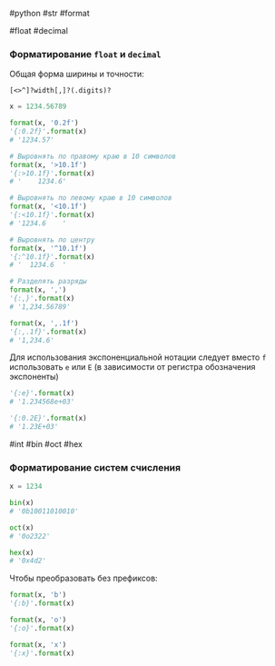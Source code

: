 #python #str #format 

#float #decimal
### Форматирование `float` и `decimal`
Общая форма ширины и точности:
```
[<>^]?width[,]?(.digits)?
```

```python
x = 1234.56789

format(x, '0.2f')
'{:0.2f}'.format(x)
# '1234.57'

# Выровнять по правому краю в 10 символов
format(x, '>10.1f')
'{:>10.1f}'.format(x)
# '    1234.6'

# Выровнять по левому краю в 10 символов
format(x, '<10.1f')
'{:<10.1f}'.format(x)
# '1234.6    '

# Выровнять по центру
format(x, '^10.1f')
'{:^10.1f}'.format(x)
# '  1234.6  '

# Разделять разряды
format(x, ',')
'{:,}'.format(x)
# '1,234.56789'

format(x, ',.1f')
'{:,.1f}'.format(x)
# '1,234.6'
```

Для использования экспоненциальной нотации следует вместо `f` использовать `e` или `E` (в зависимости от регистра обозначения экспоненты)

```python
'{:e}'.format(x)
# '1.234568e+03'

'{:0.2E}'.format(x)
# '1.23E+03'
```

#int #bin #oct #hex
### Форматирование систем счисления

```python
x = 1234

bin(x)
# '0b10011010010'

oct(x)
# '0o2322'

hex(x)
# '0x4d2'
```

Чтобы преобразовать без префиксов:
```python
format(x, 'b')
'{:b}'.format(x)

format(x, 'o')
'{:o}'.format(x)

format(x, 'x')
'{:x}'.format(x)

```